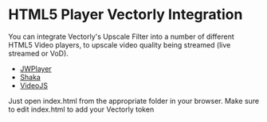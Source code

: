 # HTML5 Player Vectorly Integration

You can integrate Vectorly's Upscale Filter into a number of different HTML5 Video players, to upscale video quality being streamed (live streamed or VoD).

* [JWPlayer](jwplayer)
* [Shaka](shaka-ui)
* [VideoJS](videojs)


Just open index.html from the appropriate folder in your browser. Make sure to edit index.html to add your Vectorly token



